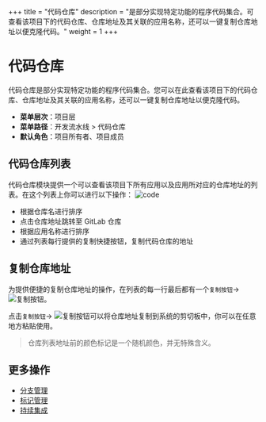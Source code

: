 +++
title = "代码仓库"
description = "是部分实现特定功能的程序代码集合。可查看该项目下的代码仓库、仓库地址及其关联的应用名称，还可以一键复制仓库地址以便克隆代码。"
weight = 1
+++

# 代码仓库

代码仓库是部分实现特定功能的程序代码集合。您可以在此查看该项目下的代码仓库、仓库地址及其关联的应用名称，还可以一键复制仓库地址以便克隆代码。

- **菜单层次**：项目层
- **菜单路径**：开发流水线 > 代码仓库
- **默认角色**：项目所有者、项目成员

## 代码仓库列表

代码仓库模块提供一个可以查看该项目下所有应用以及应用所对应的仓库地址的列表。在这个列表上你可以进行以下操作：
![](/docs/user-guide/development-pipeline/image/code.png "code") 

- 根据仓库名进行排序
- 点击仓库地址跳转至 GitLab 仓库
- 根据应用名称进行排序
- 通过列表每行提供的复制快捷按钮，复制代码仓库的地址

## 复制仓库地址

为提供便捷的复制仓库地址的操作，在列表的每一行最后都有一个`复制按钮`→ ![复制按钮](/docs/user-guide/development-pipeline/image/repo_copy_button.png)。

点击`复制按钮`→ ![复制按钮](/docs/user-guide/development-pipeline/image/repo_copy_button.png)可以将仓库地址复制到系统的剪切板中，你可以在任意地方粘贴使用。

<blockquote class="note">
  仓库列表地址前的颜色标记是一个随机颜色，并无特殊含义。
</blockquote>

## 更多操作
- [分支管理](../branch)
- [标记管理](../tag)
- [持续集成](../continuous-integration)